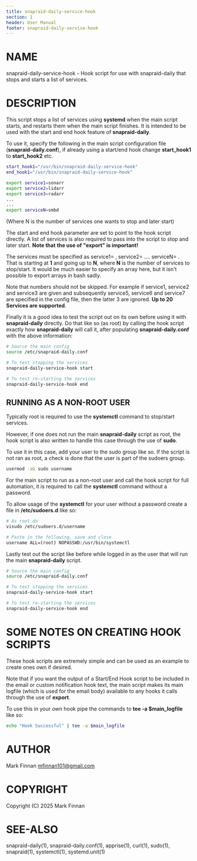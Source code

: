 ```yaml
---
title: snapraid-daily-service-hook
section: 1
header: User Manual
footer: snapraid-daily-service-hook
---
```


# NAME

snapraid-daily-service-hook - Hook script for use with snapraid-daily
that stops and starts a list of services.

# DESCRIPTION

This script stops a list of services using **systemd** when the main script
starts, and restarts them when the main script finishes. It is intended to be used
with the start and end hook feature of **snapraid-daily**.

To use it, specify the following in the main script configuration file (**snapraid-daily.conf**),
if already using a start/end hook change **start_hook1** to **start_hook2** etc.

```bash
start_hook1="/usr/bin/snapraid-daily-service-hook"
end_hook1="/usr/bin/snapraid-daily-service-hook"

export service1=sonarr
export service2=lidarr
export service3=radarr
...
...
export serviceN=smbd
```

(Where N is the number of services one wants to stop and later start)

The start and end hook parameter are set to point to the hook script directly. A list of
services is also required to pass into the script to stop and later start. **Note that**
**the use of "export" is important!**

The services must be specified as service1= , service2= .... serviceN= . That is starting at **1** and
going up to **N**, where **N** is the number of services to stop/start. It would be much
easier to specify an array here, but it isn't possible to export arrays in bash sadly.

Note that numbers should not be skipped. For example if service1, service2 and service3 are
given and subsequently service5, service6 and service7 are specified in the config file,
then the latter 3 are ignored. **Up to 20 Services are supported**.

Finally it is a good idea to test the script out on its own before using it with **snapraid-daily**
directly. Do that like so (as root) by calling the hook script exactly how **snapraid-daily** will
call it, after populating **snapraid-daily.conf** with the above information:

```bash
# Source the main config
source /etc/snapraid-daily.conf

# To test stopping the services
snapraid-daily-service-hook start

# To test re-starting the services
snapraid-daily-service-hook end
```

## RUNNING AS A NON-ROOT USER

Typically root is required to use the **systemctl** command to stop/start services.

However, if one does not run the main **snapraid-daily** script as root, the hook script is also
written to handle this case through the use of **sudo**.

To use it in this case, add your user to the sudo group like so. If the script is not ran
as root, a check is done that the user is part of the sudoers group.

```bash
usermod -aG sudo username
```

For the main script to run as a non-root user and call the hook script for full automation,
it is required to call the **systemctl** command without a password.

To allow usage of the **systemctl** for your user without a password create a file
in **/etc/sudoers.d** like so:

```bash
# As root do
visudo /etc/sudoers.d/username

# Paste in the following, save and close
username ALL=(root) NOPASSWD:/usr/bin/systemctl
```

Lastly test out the script like before while logged in as the user that will run the
main **snapraid-daily** script.

```bash
# Source the main config
source /etc/snapraid-daily.conf

# To test stopping the services
snapraid-daily-service-hook start

# To test re-starting the services
snapraid-daily-service-hook end
```

# SOME NOTES ON CREATING HOOK SCRIPTS

These hook scripts are extremely simple and can be used as an example to create
ones own if desired.

Note that if you want the output of a Start/End Hook script to be included in the email or
custom notification hook text, the main script makes its main logfile (which is used
for the email body) available to any hooks it calls through the use of **export**.

To use this in your own hook pipe the commands to **tee -a $main_logfile** like so:

```bash
echo "Hook Successful" | tee -a $main_logfile
```

# AUTHOR

Mark Finnan <mfinnan101@gmail.com>

# COPYRIGHT

Copyright (C) 2025 Mark Finnan

# SEE-ALSO

snapraid-daily(1), snapraid-daily.conf(1), apprise(1), curl(1), sudo(1), snapraid(1), systemctl(1), systemd.unit(1)


